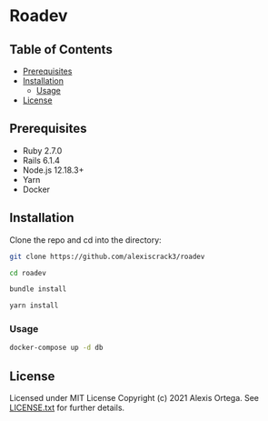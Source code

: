 # Roadev

## Table of Contents

- [Prerequisites](#prerequisites)
- [Installation](#installation)
  - [Usage](#usage)
- [License](#license)

## Prerequisites

- Ruby 2.7.0
- Rails 6.1.4
- Node.js 12.18.3+
- Yarn
- Docker

## Installation

Clone the repo and cd into the directory:

```bash
git clone https://github.com/alexiscrack3/roadev
```

```bash
cd roadev
```

```bash
bundle install
```

```bash
yarn install
```

### Usage

```bash
docker-compose up -d db
```

## License

Licensed under MIT License Copyright (c) 2021 Alexis Ortega. See [LICENSE.txt](LICENSE) for further details.
